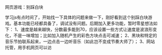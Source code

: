 网页游戏：别踩白块

学习js有点时间了，开始找一下具体的问题来做一下，刚好看到这个别踩白块游戏。基本功能已经都具备了，调试没有问题。后期加入更多功能，暂时零星想法如下：
1、速度是越来越快，分数最多能到70，应该设置一些方式让速度是波浪形变化，不是一味增加；比如加入随机产生的彩色方块点击可减速；
2、黑块和特定的音乐节拍联系起来，一边点击一边听音乐（如此岂不变成节奏大师了）；
3、网站托管，用手机网页可以访